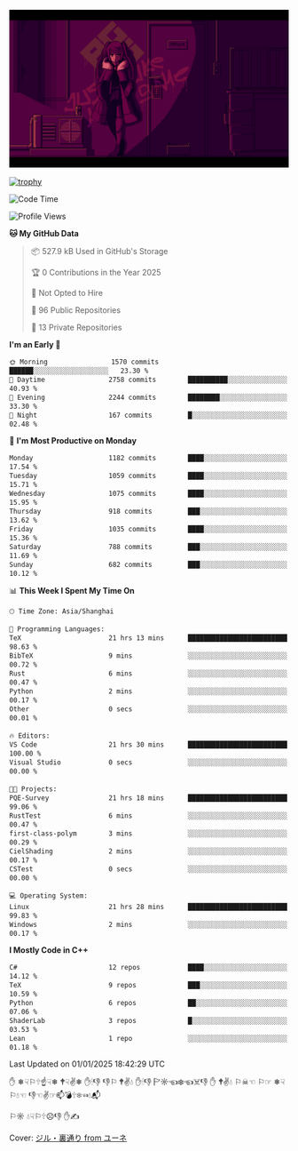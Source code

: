 ![](imgs/main.png)

[![trophy](https://github-profile-trophy.vercel.app/?username=NeilKleistGao&theme=dracula)](https://github.com/ryo-ma/github-profile-trophy)

<!--START_SECTION:waka-->
![Code Time](http://img.shields.io/badge/Code%20Time-1%2C552%20hrs%2044%20mins-blue)

![Profile Views](http://img.shields.io/badge/Profile%20Views-0-blue)

**🐱 My GitHub Data** 

> 📦 527.9 kB Used in GitHub's Storage 
 > 
> 🏆 0 Contributions in the Year 2025
 > 
> 🚫 Not Opted to Hire
 > 
> 📜 96 Public Repositories 
 > 
> 🔑 13 Private Repositories 
 > 
**I'm an Early 🐤** 

```text
🌞 Morning                1570 commits        ██████░░░░░░░░░░░░░░░░░░░   23.30 % 
🌆 Daytime                2758 commits        ██████████░░░░░░░░░░░░░░░   40.93 % 
🌃 Evening                2244 commits        ████████░░░░░░░░░░░░░░░░░   33.30 % 
🌙 Night                  167 commits         █░░░░░░░░░░░░░░░░░░░░░░░░   02.48 % 
```
📅 **I'm Most Productive on Monday** 

```text
Monday                   1182 commits        ████░░░░░░░░░░░░░░░░░░░░░   17.54 % 
Tuesday                  1059 commits        ████░░░░░░░░░░░░░░░░░░░░░   15.71 % 
Wednesday                1075 commits        ████░░░░░░░░░░░░░░░░░░░░░   15.95 % 
Thursday                 918 commits         ███░░░░░░░░░░░░░░░░░░░░░░   13.62 % 
Friday                   1035 commits        ████░░░░░░░░░░░░░░░░░░░░░   15.36 % 
Saturday                 788 commits         ███░░░░░░░░░░░░░░░░░░░░░░   11.69 % 
Sunday                   682 commits         ███░░░░░░░░░░░░░░░░░░░░░░   10.12 % 
```


📊 **This Week I Spent My Time On** 

```text
🕑︎ Time Zone: Asia/Shanghai

💬 Programming Languages: 
TeX                      21 hrs 13 mins      █████████████████████████   98.63 % 
BibTeX                   9 mins              ░░░░░░░░░░░░░░░░░░░░░░░░░   00.72 % 
Rust                     6 mins              ░░░░░░░░░░░░░░░░░░░░░░░░░   00.47 % 
Python                   2 mins              ░░░░░░░░░░░░░░░░░░░░░░░░░   00.17 % 
Other                    0 secs              ░░░░░░░░░░░░░░░░░░░░░░░░░   00.01 % 

🔥 Editors: 
VS Code                  21 hrs 30 mins      █████████████████████████   100.00 % 
Visual Studio            0 secs              ░░░░░░░░░░░░░░░░░░░░░░░░░   00.00 % 

🐱‍💻 Projects: 
PQE-Survey               21 hrs 18 mins      █████████████████████████   99.06 % 
RustTest                 6 mins              ░░░░░░░░░░░░░░░░░░░░░░░░░   00.47 % 
first-class-polym        3 mins              ░░░░░░░░░░░░░░░░░░░░░░░░░   00.29 % 
CielShading              2 mins              ░░░░░░░░░░░░░░░░░░░░░░░░░   00.17 % 
CSTest                   0 secs              ░░░░░░░░░░░░░░░░░░░░░░░░░   00.00 % 

💻 Operating System: 
Linux                    21 hrs 28 mins      █████████████████████████   99.83 % 
Windows                  2 mins              ░░░░░░░░░░░░░░░░░░░░░░░░░   00.17 % 
```

**I Mostly Code in C++** 

```text
C#                       12 repos            ████░░░░░░░░░░░░░░░░░░░░░   14.12 % 
TeX                      9 repos             ███░░░░░░░░░░░░░░░░░░░░░░   10.59 % 
Python                   6 repos             ██░░░░░░░░░░░░░░░░░░░░░░░   07.06 % 
ShaderLab                3 repos             █░░░░░░░░░░░░░░░░░░░░░░░░   03.53 % 
Lean                     1 repo              ░░░░░░░░░░░░░░░░░░░░░░░░░   01.18 % 
```




 Last Updated on 01/01/2025 18:42:29 UTC
<!--END_SECTION:waka-->

✋ ❄☟⚐🕆☝☟❄ 🕈☟✌❄ ✋🕯👎 👎⚐ 🕈✌💧 ✋🕯👎 🏱☼☜❄☜☠👎 ✋ 🕈✌💧 ⚐☠☜ ⚐☞ ❄☟⚐💧☜ 👎☜✌☞📫💣🕆❄☜💧📬

⚐☼ 💧☟⚐🕆☹👎 ✋✍

Cover: [ジル・裏通り from ユーネ](https://www.pixiv.net/artworks/62127066)

